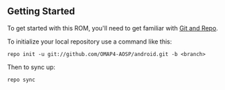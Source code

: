 Getting Started
---------------

To get started with this ROM, you'll need to get
familiar with [Git and Repo](http://source.android.com/download/using-repo).

To initialize your local repository use a command like this:

    repo init -u git://github.com/OMAP4-AOSP/android.git -b <branch>

Then to sync up:

    repo sync
